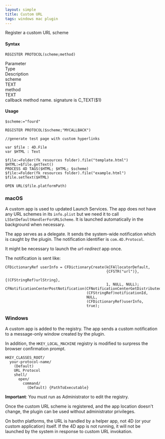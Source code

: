 ```yaml
---
layout: simple
title: Custom URL
tags: windows mac plugin
---
```


Register a custom URL scheme

<!--more-->

#### Syntax

```
REGISTER PROTOCOL(scheme;method)
```

<div class="grid">
<div class="syntax-th cell cell--2">Parameter</div>
<div class="syntax-th cell cell--2">Type</div>
<div class="syntax-th cell cell--8">Description</div>
<div class="syntax-td cell cell--2">scheme</div>
<div class="syntax-td cell cell--2">TEXT</div>
<div class="syntax-td cell cell--8"></div>  
<div class="syntax-td cell cell--2">method</div>
<div class="syntax-td cell cell--2">TEXT</div>
<div class="syntax-td cell cell--8">callback method name. signature is C_TEXT($1)</div>    
</div>

#### Usage

```
$scheme:="fourd"

REGISTER PROTOCOL($scheme;"MYCALLBACK")

//generate test page with custom hyperlinks

var $file : 4D.File
var $HTML : Text

$file:=Folder(fk resources folder).file("template.html")
$HTML:=$file.getText()
PROCESS 4D TAGS($HTML; $HTML; $scheme)
$file:=Folder(fk resources folder).file("example.html")
$file.setText($HTML)

OPEN URL($file.platformPath)
```

### macOS

A custom app is used to updated Launch Services. The app does not have any URL schemes in its `info.plist` but we need it to call `LSSetDefaultHandlerForURLScheme`. It is launched automatically in the background when necessary.

The app serves as a delegate. It sends the system-wide notification which is caught by the plugin. The notification identifier is `com.4D.Protocol`.

It might be necessary to launch the *url-redirect* app once.

The notification is sent like:

```
CFDictionaryRef userInfo = CFDictionaryCreate(kCFAllocatorDefault,
                                              {CFSTR("url")},
                                              {(CFStringRef)urlString},
                                              1, NULL, NULL);
CFNotificationCenterPostNotification(CFNotificationCenterGetDistributedCenter(),
                                     (CFStringRef)notificationId,
                                     NULL,
                                     (CFDictionaryRef)userInfo,
                                     true);

```

### Windows

A custom app is added to the registry. The app sends a custom notification to a message-only window created by the plugin. 

In addition, the `HKEY_LOCAL_MACHINE` registry is modified to surpress the browser confirmation prompt. 

```
HKEY_CLASSES_ROOT/
  your-protocol-name/
    (Default) 
    URL Protocol 
    shell/
      open/
        command/
          (Default) {PathToExecutable}
```

**Important**: You must run as Administrator to edit the registry.

Once the custom URL scheme is registered, and the app location doesn't change, the plugin can be used without administrator privileges.

On bothn platforms, the URL is handled by a helper app, not 4D (or your custom application) itself. If the 4D app is not running, it will not be launched by the system in response to custom URL invokation.
